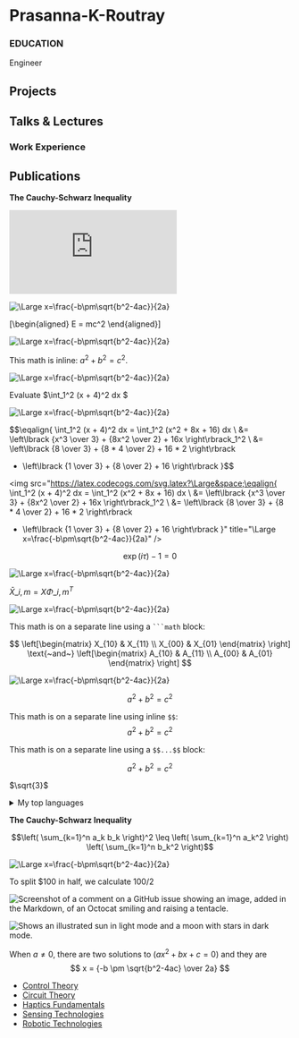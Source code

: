 # Prasanna-K-Routray

### EDUCATION
Engineer

## Projects

## Talks & Lectures

### Work Experience

## Publications

**The Cauchy-Schwarz Inequality**

![equation](http://www.sciweavers.org/tex2img.php?eq=1%2Bsin%28mc%5E2%29&bc=White&fc=Black&im=jpg&fs=12&ff=arev&edit=)

<img src="https://latex.codecogs.com/svg.latex?\Large&space;x=\frac{-b\pm\sqrt{b^2-4ac}}{2a}" title="\Large x=\frac{-b\pm\sqrt{b^2-4ac}}{2a}" />

\[\begin{aligned}
E = mc^2
\end{aligned}\]

<img src="https://latex.codecogs.com/svg.latex?\Large&space;E = mc^2" title="\Large x=\frac{-b\pm\sqrt{b^2-4ac}}{2a}" />

This math is inline: $`a^2+b^2=c^2`$.

<img src="https://latex.codecogs.com/svg.latex?\Large&space;a^2+b^2=c^2" title="\Large x=\frac{-b\pm\sqrt{b^2-4ac}}{2a}" />

Evaluate $\int_1^2 (x + 4)^2 dx $

<img src="https://latex.codecogs.com/svg.latex?\Large&space;\int_1^2 (x + 4)^2 dx" title="\Large x=\frac{-b\pm\sqrt{b^2-4ac}}{2a}" />
 
$$\eqalign{
\int_1^2 (x + 4)^2 dx = \int_1^2 (x^2 + 8x + 16) dx \\
  &= \left\lbrack {x^3 \over 3} + {8x^2 \over 2} + 16x \right\rbrack_1^2 \\
  &= \left\lbrack {8 \over 3} + {8 * 4 \over 2} + 16 * 2 \right\rbrack
   - \left\lbrack {1 \over 3} + {8 \over 2}  + 16  \right\rbrack
}$$

<img src="https://latex.codecogs.com/svg.latex?\Large&space;\eqalign{
\int_1^2 (x + 4)^2 dx = \int_1^2 (x^2 + 8x + 16) dx \\
  &= \left\lbrack {x^3 \over 3} + {8x^2 \over 2} + 16x \right\rbrack_1^2 \\
  &= \left\lbrack {8 \over 3} + {8 * 4 \over 2} + 16 * 2 \right\rbrack
   - \left\lbrack {1 \over 3} + {8 \over 2}  + 16  \right\rbrack
}" title="\Large x=\frac{-b\pm\sqrt{b^2-4ac}}{2a}" />


```math
\exp(i\tau) - 1 = 0
```

<img src="https://latex.codecogs.com/svg.latex?\Large&space;\exp(i\tau) - 1 = 0" title="\Large x=\frac{-b\pm\sqrt{b^2-4ac}}{2a}" />

$\bar{X}\_{i,m} = X \Phi\_{i,m}^T$

<img src="https://latex.codecogs.com/svg.latex?\Large&space;\bar{X}\_{i,m} = X \Phi\_{i,m}^T" title="\Large x=\frac{-b\pm\sqrt{b^2-4ac}}{2a}" />

This math is on a separate line using a ```` ```math ```` block:

$$
\left[\begin{matrix} X_{10} & X_{11} \\ X_{00} & X_{01} \end{matrix} \right]
\text{~and~}
\left[\begin{matrix} A_{10} & A_{11} \\ A_{00} & A_{01} \end{matrix} \right]
$$

<img src="https://latex.codecogs.com/svg.latex?\Large&space;\left[\begin{matrix} X_{10} & X_{11} \\ X_{00} & X_{01} \end{matrix} \right]
\text{~and~}
\left[\begin{matrix} A_{10} & A_{11} \\ A_{00} & A_{01} \end{matrix} \right]" title="\Large x=\frac{-b\pm\sqrt{b^2-4ac}}{2a}" />

```math
a^2+b^2=c^2
```

This math is on a separate line using inline `$$`: $$a^2+b^2=c^2$$

This math is on a separate line using a `$$...$$` block:

$$
a^2+b^2=c^2
$$

$`\sqrt{3}`$

<details>
<summary>My top languages</summary>

| Rank | Languages |
|-----:|-----------|
|     1| JavaScript|
|     2| Python    |
|     3| SQL       |

</details>

**The Cauchy-Schwarz Inequality**

```math
\left( \sum_{k=1}^n a_k b_k \right)^2 \leq \left( \sum_{k=1}^n a_k^2 \right) \left( \sum_{k=1}^n b_k^2 \right)
```

<img src="https://latex.codecogs.com/svg.latex?\Large&space;\left( \sum_{k=1}^n a_k b_k \right)^2 \leq \left( \sum_{k=1}^n a_k^2 \right) \left( \sum_{k=1}^n b_k^2 \right)" title="\Large x=\frac{-b\pm\sqrt{b^2-4ac}}{2a}" />

To split <span>$</span>100 in half, we calculate $100/2$


![Screenshot of a comment on a GitHub issue showing an image, added in the Markdown, of an Octocat smiling and raising a tentacle.](https://myoctocat.com/assets/images/base-octocat.svg)


<picture>
  <source media="(prefers-color-scheme: dark)" srcset="https://user-images.githubusercontent.com/25423296/163456776-7f95b81a-f1ed-45f7-b7ab-8fa810d529fa.png">
  <source media="(prefers-color-scheme: light)" srcset="https://user-images.githubusercontent.com/25423296/163456779-a8556205-d0a5-45e2-ac17-42d089e3c3f8.png">
  <img alt="Shows an illustrated sun in light mode and a moon with stars in dark mode." src="https://user-images.githubusercontent.com/25423296/163456779-a8556205-d0a5-45e2-ac17-42d089e3c3f8.png">
</picture>

When $a \ne 0$, there are two solutions to $(ax^2 + bx + c = 0)$ and they are 
$$ x = {-b \pm \sqrt{b^2-4ac} \over 2a} $$


* [Control Theory](ControlTheory.md)
* [Circuit Theory](CircuitTheory.md)
* [Haptics Fundamentals](HapticsFundamentals.md)
* [Sensing Technologies](SensingTechnologies.md)
* [Robotic Technologies](RoboticTechnologies.md)

